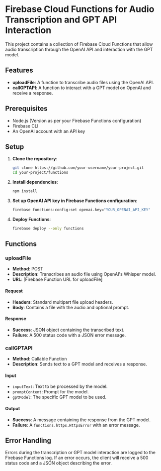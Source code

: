 # Firebase Cloud Functions for Audio Transcription and GPT API Interaction

This project contains a collection of Firebase Cloud Functions that allow audio transcription through the OpenAI API and interaction with the GPT model.

## Features

- **uploadFile**: A function to transcribe audio files using the OpenAI API.
- **callGPTAPI**: A function to interact with a GPT model on OpenAI and receive a response.

## Prerequisites

- Node.js (Version as per your Firebase Functions configuration)
- Firebase CLI
- An OpenAI account with an API key

## Setup

1. **Clone the repository**:

   ```bash
   git clone https://github.com/your-username/your-project.git
   cd your-project/functions
   ```

2. **Install dependencies**:

   ```bash
   npm install
   ```

3. **Set up OpenAI API key in Firebase Functions configuration**:

   ```bash
   firebase functions:config:set openai.key="YOUR_OPENAI_API_KEY"
   ```

4. **Deploy Functions**:

   ```bash
   firebase deploy --only functions
   ```

## Functions

### uploadFile

- **Method**: POST
- **Description**: Transcribes an audio file using OpenAI's Whisper model.
- **URL**: [Firebase Function URL for uploadFile]

#### Request

- **Headers**: Standard multipart file upload headers.
- **Body**: Contains a file with the audio and optional prompt.

#### Response

- **Success**: JSON object containing the transcribed text.
- **Failure**: A 500 status code with a JSON error message.

### callGPTAPI

- **Method**: Callable Function
- **Description**: Sends text to a GPT model and receives a response.

#### Input

- `inputText`: Text to be processed by the model.
- `promptContent`: Prompt for the model.
- `gptModel`: The specific GPT model to be used.

#### Output

- **Success**: A message containing the response from the GPT model.
- **Failure**: A `functions.https.HttpsError` with an error message.

## Error Handling

Errors during the transcription or GPT model interaction are logged to the Firebase Functions log. If an error occurs, the client will receive a 500 status code and a JSON object describing the error.
